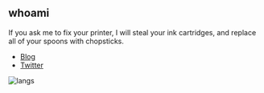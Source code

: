## whoami
If you ask me to fix your printer, I will steal your ink cartridges, and replace all of your spoons with chopsticks.

* [Blog](https://gatari.dev/)
* [Twitter](https://twitter.com/gatariee)

<!--
![stats](https://github-readme-stats.vercel.app/api?username=gatariee&show_icons=true&theme=tokyonight)
!-->
![langs](https://github-readme-stats.vercel.app/api/top-langs/?username=gatariee&layout=donut&show_icons=true&theme=dracula)
